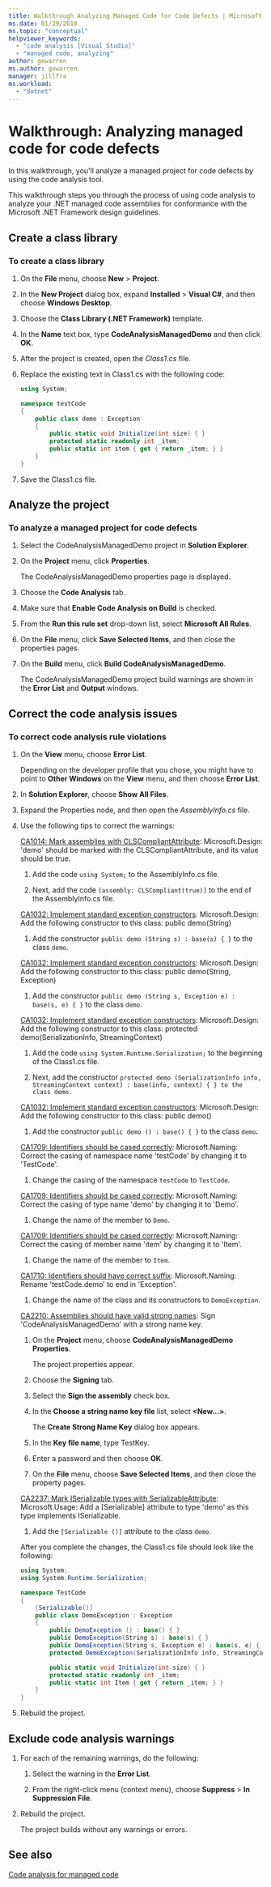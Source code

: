 ```yaml
---
title: Walkthrough Analyzing Managed Code for Code Defects | Microsoft Docs
ms.date: 01/29/2018
ms.topic: "conceptual"
helpviewer_keywords:
  - "code analysis [Visual Studio]"
  - "managed code, analyzing"
author: gewarren
ms.author: gewarren
manager: jillfra
ms.workload:
  - "dotnet"
---
```

# Walkthrough: Analyzing managed code for code defects

In this walkthrough, you'll analyze a managed project for code defects by using the code analysis tool.

This walkthrough steps you through the process of using code analysis to analyze your .NET managed code assemblies for conformance with the Microsoft .NET Framework design guidelines.

## Create a class library

### To create a class library

1. On the **File** menu, choose **New** > **Project**.

1. In the **New Project** dialog box, expand **Installed** > **Visual C#**, and then choose **Windows Desktop**.

1. Choose the **Class Library (.NET Framework)** template.

1. In the **Name** text box, type **CodeAnalysisManagedDemo** and then click **OK**.

1. After the project is created, open the *Class1.cs* file.

1. Replace the existing text in Class1.cs with the following code:

   ```csharp
   using System;

   namespace testCode
   {
       public class demo : Exception
       {
           public static void Initialize(int size) { }
           protected static readonly int _item;
           public static int item { get { return _item; } }
       }
   }
   ```

1. Save the Class1.cs file.

## Analyze the project

### To analyze a managed project for code defects

1. Select the CodeAnalysisManagedDemo project in **Solution Explorer**.

1. On the **Project** menu, click **Properties**.

     The CodeAnalysisManagedDemo properties page is displayed.

1. Choose the **Code Analysis** tab.

1. Make sure that **Enable Code Analysis on Build** is checked.

1. From the **Run this rule set** drop-down list, select **Microsoft All Rules**.

1. On the **File** menu, click **Save Selected Items**, and then close the properties pages.

1. On the **Build** menu, click **Build CodeAnalysisManagedDemo**.

    The CodeAnalysisManagedDemo project build warnings are shown in the **Error List** and **Output** windows.

## Correct the code analysis issues

### To correct code analysis rule violations

1. On the **View** menu, choose **Error List**.

    Depending on the developer profile that you chose, you might have to point to **Other Windows** on the **View** menu, and then choose **Error List**.

1. In **Solution Explorer**, choose **Show All Files**.

1. Expand the Properties node, and then open the *AssemblyInfo.cs* file.

1. Use the following tips to correct the warnings:

   [CA1014: Mark assemblies with CLSCompliantAttribute](../code-quality/ca1014-mark-assemblies-with-clscompliantattribute.md): Microsoft.Design: 'demo' should be marked with the CLSCompliantAttribute, and its value should be true.

   1. Add the code `using System;` to the AssemblyInfo.cs file.

   1. Next, add the code `[assembly: CLSCompliant(true)]` to the end of the AssemblyInfo.cs file.

   [CA1032: Implement standard exception constructors](../code-quality/ca1032-implement-standard-exception-constructors.md): Microsoft.Design: Add the following constructor to this class: public demo(String)

   1. Add the constructor `public demo (String s) : base(s) { }` to the class `demo`.

   [CA1032: Implement standard exception constructors](../code-quality/ca1032-implement-standard-exception-constructors.md): Microsoft.Design: Add the following constructor to this class: public demo(String, Exception)

   1. Add the constructor `public demo (String s, Exception e) : base(s, e) { }` to the class `demo`.

   [CA1032: Implement standard exception constructors](../code-quality/ca1032-implement-standard-exception-constructors.md): Microsoft.Design: Add the following constructor to this class: protected demo(SerializationInfo, StreamingContext)

   1. Add the code `using System.Runtime.Serialization;` to the beginning of the Class1.cs file.

   1. Next, add the constructor `protected demo (SerializationInfo info, StreamingContext context) : base(info, context) { } to the class demo.`

   [CA1032: Implement standard exception constructors](../code-quality/ca1032-implement-standard-exception-constructors.md): Microsoft.Design: Add the following constructor to this class: public demo()

   1. Add the constructor `public demo () : base() { }` to the class `demo`**.**

   [CA1709: Identifiers should be cased correctly](../code-quality/ca1709-identifiers-should-be-cased-correctly.md): Microsoft.Naming: Correct the casing of namespace name 'testCode' by changing it to 'TestCode'.

   1. Change the casing of the namespace `testCode` to `TestCode`.

   [CA1709: Identifiers should be cased correctly](../code-quality/ca1709-identifiers-should-be-cased-correctly.md): Microsoft.Naming: Correct the casing of type name 'demo' by changing it to 'Demo'.

   1. Change the name of the member to `Demo`.

   [CA1709: Identifiers should be cased correctly](../code-quality/ca1709-identifiers-should-be-cased-correctly.md): Microsoft.Naming: Correct the casing of member name 'item' by changing it to 'Item'.

   1. Change the name of the member to `Item`.

   [CA1710: Identifiers should have correct suffix](../code-quality/ca1710-identifiers-should-have-correct-suffix.md): Microsoft.Naming: Rename 'testCode.demo' to end in 'Exception'.

   1. Change the name of the class and its constructors to `DemoException`.

   [CA2210: Assemblies should have valid strong names](../code-quality/ca2210-assemblies-should-have-valid-strong-names.md): Sign 'CodeAnalysisManagedDemo' with a strong name key.

   1. On the **Project** menu, choose **CodeAnalysisManagedDemo Properties**.

      The project properties appear.

   1. Choose the **Signing** tab.

   1. Select the **Sign the assembly** check box.

   1. In the **Choose a string name key file** list, select **\<New...>**.

      The **Create Strong Name Key** dialog box appears.

   1. In the **Key file name**, type TestKey.

   1. Enter a password and then choose **OK**.

   1. On the **File** menu, choose **Save Selected Items**, and then close the property pages.

   [CA2237: Mark ISerializable types with SerializableAttribute](../code-quality/ca2237-mark-iserializable-types-with-serializableattribute.md): Microsoft.Usage: Add a [Serializable] attribute to type 'demo' as this type implements ISerializable.

   1. Add the `[Serializable ()]` attribute to the class `demo`.

   After you complete the changes, the Class1.cs file should look like the following:

   ```csharp
   using System;
   using System.Runtime.Serialization;

   namespace TestCode
   {
       [Serializable()]
       public class DemoException : Exception
       {
           public DemoException () : base() { }
           public DemoException(String s) : base(s) { }
           public DemoException(String s, Exception e) : base(s, e) { }
           protected DemoException(SerializationInfo info, StreamingContext context) : base(info, context) { }

           public static void Initialize(int size) { }
           protected static readonly int _item;
           public static int Item { get { return _item; } }
       }
   }
   ```

1. Rebuild the project.

## Exclude code analysis warnings

1. For each of the remaining warnings, do the following:

    1. Select the warning in the **Error List**.

    1. From the right-click menu (context menu), choose **Suppress** > **In Suppression File**.

1. Rebuild the project.

     The project builds without any warnings or errors.

## See also

[Code analysis for managed code](../code-quality/code-analysis-for-managed-code-overview.md)